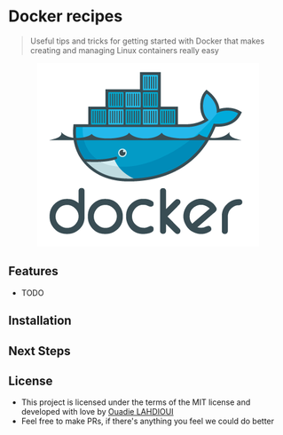 # Docker recipes
> Useful tips and tricks for getting started with Docker that makes creating and managing Linux containers really easy

<p align="center">
	<img src="assets/docker-logo.png">
</p>

## Features

- TODO


## Installation

## Next Steps


## License

- This project is licensed under the terms of the MIT license and developed with love by [Ouadie LAHDIOUI](www.twitter.com/lahdiouiouadie)
- Feel free to make PRs, if there's anything you feel we could do better
